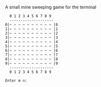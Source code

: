 A small mine sweeping game for the terminal

      0 1 2 3 4 5 6 7 8 9
      --------------------
    0|~ ~ ~ ~ ~ ~ ~ ~ ~ ~ |0
    1|~ ~ ~ ~ ~ ~ ~ ~ ~ ~ |1
    2|~ ~ ~ ~ ~ ~ ~ ~ ~ ~ |2
    3|~ ~ ~ ~ ~ ~ ~ ~ ~ ~ |3
    4|~ ~ ~ ~ ~ ~ ~ ~ ~ ~ |4
    5|~ ~ ~ ~ ~ ~ ~ ~ ~ ~ |5
    6|~ ~ ~ ~ ~ ~ ~ ~ ~ ~ |6
    7|~ ~ ~ ~ ~ ~ ~ ~ ~ ~ |7
    8|~ ~ ~ ~ ~ ~ ~ ~ ~ ~ |8
    9|~ ~ ~ ~ ~ ~ ~ ~ ~ ~ |9
      --------------------
      0 1 2 3 4 5 6 7 8 9

    Enter m n:
